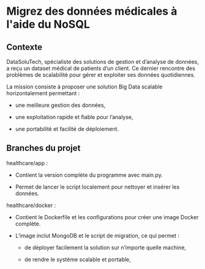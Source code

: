 # Migrez des données médicales à l'aide du NoSQL

## Contexte

DataSoluTech, spécialiste des solutions de gestion et d’analyse de données, a reçu un dataset médical de patients d’un client. Ce dernier rencontre des problèmes de scalabilité pour gérer et exploiter ses données quotidiennes.

La mission consiste à proposer une solution Big Data scalable horizontalement permettant :

- une meilleure gestion des données,

- une exploitation rapide et fiable pour l’analyse,

- une portabilité et facilité de déploiement.



## Branches du projet

healthcare/app :

- Contient la version complète du programme avec main.py.

- Permet de lancer le script localement pour nettoyer et insérer les données.

healthcare/docker :

- Contient le Dockerfile et les configurations pour créer une image Docker complète.

- L’image inclut MongoDB et le script de migration, ce qui permet :

    - de déployer facilement la solution sur n’importe quelle machine,

    - de rendre le système scalable et portable,


